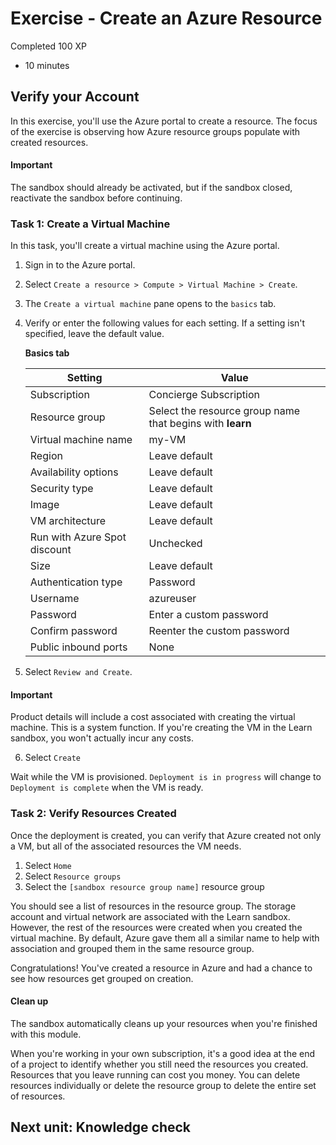 # **Exercise - Create an Azure Resource**

Completed 100 XP

- 10 minutes

## **Verify your Account**

In this exercise, you'll use the Azure portal to create a resource. The focus of the exercise is observing how Azure resource groups populate with created resources.

#### **Important**

The sandbox should already be activated, but if the sandbox closed, reactivate the sandbox before continuing.

### **Task 1: Create a Virtual Machine**

In this task, you'll create a virtual machine using the Azure portal.

1. Sign in to the Azure portal.
2. Select `Create a resource > Compute > Virtual Machine > Create`.
3. The `Create a virtual machine` pane opens to the `basics` tab.
4. Verify or enter the following values for each setting. If a setting isn't specified, leave the default value.

   **Basics tab**

   | Setting                      | Value                                                     |
   | ---------------------------- | --------------------------------------------------------- |
   | Subscription                 | Concierge Subscription                                    |
   | Resource group               | Select the resource group name that begins with **learn** |
   | Virtual machine name         | my-VM                                                     |
   | Region                       | Leave default                                             |
   | Availability options         | Leave default                                             |
   | Security type                | Leave default                                             |
   | Image                        | Leave default                                             |
   | VM architecture              | Leave default                                             |
   | Run with Azure Spot discount | Unchecked                                                 |
   | Size                         | Leave default                                             |
   | Authentication type          | Password                                                  |
   | Username                     | azureuser                                                 |
   | Password                     | Enter a custom password                                   |
   | Confirm password             | Reenter the custom password                               |
   | Public inbound ports         | None                                                      |

5. Select `Review and Create`.

#### **Important**

Product details will include a cost associated with creating the virtual machine. This is a system function. If you're creating the VM in the Learn sandbox, you won't actually incur any costs.

6. Select `Create`

Wait while the VM is provisioned. `Deployment is in progress` will change to `Deployment is complete` when the VM is ready.

### **Task 2: Verify Resources Created**

Once the deployment is created, you can verify that Azure created not only a VM, but all of the associated resources the VM needs.

1. Select `Home`
2. Select `Resource groups`
3. Select the `[sandbox resource group name]` resource group

You should see a list of resources in the resource group. The storage account and virtual network are associated with the Learn sandbox. However, the rest of the resources were created when you created the virtual machine. By default, Azure gave them all a similar name to help with association and grouped them in the same resource group.

Congratulations! You've created a resource in Azure and had a chance to see how resources get grouped on creation.

#### **Clean up**

The sandbox automatically cleans up your resources when you're finished with this module.

When you're working in your own subscription, it's a good idea at the end of a project to identify whether you still need the resources you created. Resources that you leave running can cost you money. You can delete resources individually or delete the resource group to delete the entire set of resources.

## **Next unit: Knowledge check**

